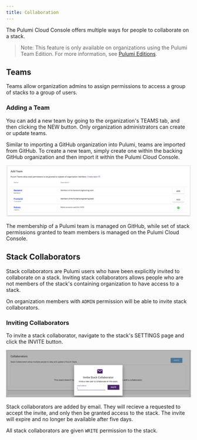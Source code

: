 ```yaml
---
title: Collaboration
---
```


The Pulumi Cloud Console offers multiple ways for people to collaborate on a
stack.

> Note: This feature is only available on organizations using the Pulumi Team Edition.
> For more information, see [Pulumi Editions](./editions.html).

## Teams

Teams allow organization admins to assign permissions to access a group of stacks
to a group of users.

### Adding a Team

You can add a new team by going to the organization's TEAMS tab, and then
clicking the NEW button. Only organization administrators can create or update teams.

Similar to importing a GitHub organization into Pulumi, teams are imported from
GitHub. To create a new team, simply create one within the backing GitHub
organization and then import it within the Pulumi Cloud Console.

![Adding a new Pulumi team](../../images/reference/service/add-github-team-card.png)

The membership of a Pulumi team is managed on GitHub, while set of stack
permissions granted to team members is managed on the Pulumi Cloud Console.

## Stack Collaborators

Stack collaborators are Pulumi users who have been explicitly invited to
collaborate on a stack. Inviting stack collaborators allows people who are not
members of the stack's containing organization to have access to a stack.

On organization members with `ADMIN` permission will be able to invite stack
collaborators.

### Inviting Collaborators

To invite a stack collaborator, navigate to the stack's SETTINGS page and click
the INVITE button.

![Inviting a stack collaborator](../../images/reference/service/invite-stack-collaborator.png)

Stack collaborators are added by email. They will recieve a requested to accept
the invite, and only then be granted access to the stack. The invite will
expire and no longer be available after five days.

All stack collaborators are given `WRITE` permission to the stack.
